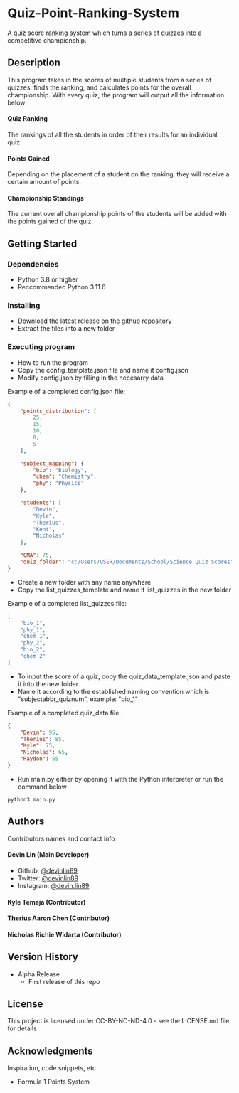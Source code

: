# Quiz-Point-Ranking-System

A quiz score ranking system which turns a series of quizzes into a competitive championship.

## Description

This program takes in the scores of multiple students from a series of quizzes, finds the ranking, and calculates points for the overall championship.
With every quiz, the program will output all the information below:

#### **Quiz Ranking**
The rankings of all the students in order of their results for an individual quiz.

#### **Points Gained**
Depending on the placement of a student on the ranking, they will receive a certain amount of points.

#### **Championship Standings**
The current overall championship points of the students will be added with the points gained of the quiz. 

## Getting Started

### Dependencies

* Python 3.8 or higher
* Reccommended Python 3.11.6

### Installing

* Download the latest release on the github repository
* Extract the files into a new folder

### Executing program

* How to run the program
* Copy the config_template.json file and name it config.json
* Modify config.json by filling in the necesarry data

Example of a completed config.json file:
```json
{
    "points_distribution": [
        25,
        15,
        10,
        8,
        5
    ],

    "subject_mapping": {
        "bio": "Biology",
        "chem": "Chemistry",
        "phy": "Physics"
    },

    "students": [
        "Devin",
        "Kyle",
        "Therius",
        "Kent",
        "Nicholas"
    ],

    "CMA": 75,
    "quiz_folder": "c:/Users/USER/Documents/School/Science Quiz Scores"
}
```
* Create a new folder with any name anywhere
* Copy the list_quizzes_template and name it list_quizzes in the new folder

Example of a completed list_quizzes file:
```json
[
    "bio_1",
    "phy_1",
    "chem_1",
    "phy_2",
    "bio_2",
    "chem_2"
]
```
* To input the score of a quiz, copy the quiz_data_template.json and paste it into the new folder
* Name it according to the established naming convention which is "subjectabbr_quiznum", example: "bio_1"

Example of a completed quiz_data file:
```json
{
    "Devin": 95,
    "Therius": 85,
    "Kyle": 75,
    "Nicholas": 65,
    "Raydon": 55
}
```
* Run main.py either by opening it with the Python interpreter or run the command below
```
python3 main.py
```

## Authors

Contributors names and contact info

#### **Devin Lin** (Main Developer)
* Github: [@devinlin89](https://github.com/devinlin89)
* Twitter: [@devinlin89](https://twitter.com/devinlin89)
* Instagram: [@devin.lin89](https://www.instagram.com/devin.lin89/)

#### **Kyle Temaja** (Contributor)

#### **Therius Aaron Chen** (Contributor)

#### **Nicholas Richie Widarta** (Contributor)

## Version History

* Alpha Release
  * First release of this repo

## License

This project is licensed under CC-BY-NC-ND-4.0 - see the LICENSE.md file for details

## Acknowledgments

Inspiration, code snippets, etc.
* Formula 1 Points System

